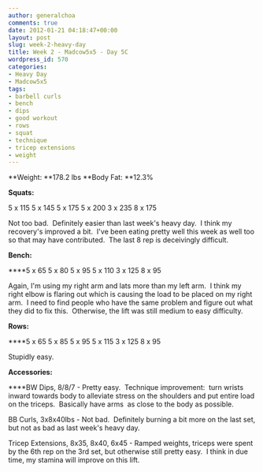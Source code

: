 ```yaml
---
author: generalchoa
comments: true
date: 2012-01-21 04:18:47+00:00
layout: post
slug: week-2-heavy-day
title: Week 2 - Madcow5x5 - Day 5C
wordpress_id: 570
categories:
- Heavy Day
- Madcow5x5
tags:
- barbell curls
- bench
- dips
- good workout
- rows
- squat
- technique
- tricep extensions
- weight
---
```


**Weight: **178.2 lbs
**Body Fat: **12.3%

**Squats:**

5 x 115
5 x 145
5 x 175
5 x 200
3 x 235
8 x 175

Not too bad.  Definitely easier than last week's heavy day.  I think my recovery's improved a bit.  I've been eating pretty well this week as well too so that may have contributed.  The last 8 rep is deceivingly difficult.

**Bench:**

****5 x 65
5 x 80
5 x 95
5 x 110
3 x 125
8 x 95

Again, I'm using my right arm and lats more than my left arm.  I think my right elbow is flaring out which is causing the load to be placed on my right arm.  I need to find people who have the same problem and figure out what they did to fix this.  Otherwise, the lift was still medium to easy difficulty.

**Rows:**

****5 x 65
5 x 85
5 x 95
5 x 115
3 x 125
8 x 95

Stupidly easy.

**Accessories:**

****BW Dips, 8/8/7 - Pretty easy.  Technique improvement:  turn wrists inward towards body to alleviate stress on the shoulders and put entire load on the triceps.  Basically have arms  as close to the body as possible.

BB Curls, 3x8x40lbs - Not bad.  Definitely burning a bit more on the last set, but not as bad as last week's heavy day.

Tricep Extensions, 8x35, 8x40, 6x45 - Ramped weights, triceps were spent by the 6th rep on the 3rd set, but otherwise still pretty easy.  I think in due time, my stamina will improve on this lift.
